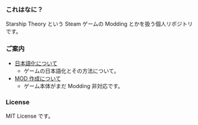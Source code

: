 ### これはなに？

Starship Theory という Steam ゲームの Modding とかを扱う個人リポジトリです。

### ご案内

- [日本語化について](/JapaneseLocalization/HowToLocalizationToJapanese.md)
    - ゲームの日本語化とその方法について。
- [MOD 作成について](/Modding/ModdingHowTo.md)
    - ゲーム本体がまだ Modding 非対応です。

### License
MIT License です。
